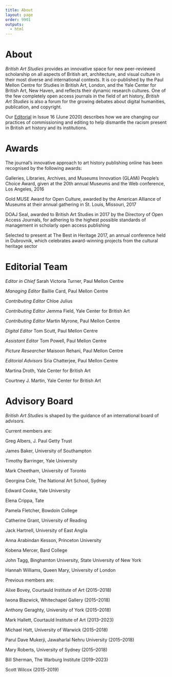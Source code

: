 ```yaml
---
title: About
layout: page
order: 9901
outputs:
  - html
---
```


# About 

_British Art Studies_ provides an innovative space for new peer-reviewed scholarship on all aspects of British art, architecture, and visual culture in their most diverse and international contexts. It is co-published by the Paul Mellon Centre for Studies in British Art, London, and the Yale Center for British Art, New Haven, and reflects their dynamic research cultures. One of the few completely open access journals in the field of art history, _British Art Studies_ is also a forum for the growing debates about digital humanities, publication, and copyright.

Our [Editorial](http://britishartstudies.ac.uk/issues/issue-index/issue-16/editorial-574) in Issue 16 (June 2020) describes how we are changing our practices of commissioning and editing to help dismantle the racism present in British art history and its institutions.

# Awards

The journal’s innovative approach to art history publishing online has been recognised by the following awards:

Galleries, Libraries, Archives, and Museums Innovation (GLAMi) People’s Choice Award, given at the 20th annual Museums and the Web conference, Los Angeles, 2016

Gold MUSE Award for Open Culture, awarded by the American Alliance of Museums at their annual gathering in St. Louis, Missouri, 2017

DOAJ Seal, awarded to British Art Studies in 2017 by the Directory of Open Access Journals, for adhering to the highest possible standards of management in scholarly open access publishing

Selected to present at The Best in Heritage 2017, an annual conference held in Dubrovnik, which celebrates award-winning projects from the cultural heritage sector

# Editorial Team

*Editor in Chief*
Sarah Victoria Turner, Paul Mellon Centre

*Managing Editor*
Baillie Card, Paul Mellon Centre

*Contributing Editor*
Chloe Julius

*Contributing Editor*
Jemma Field, Yale Center for British Art

*Contributing Editor*
Martin Myrone, Paul Mellon Centre

*Digital Editor*
Tom Scutt, Paul Mellon Centre

*Assistant Editor*
Tom Powell, Paul Mellon Centre

*Picture Researcher*
Maisoon Rehani, Paul Mellon Centre

*Editorial Advisors*
Sria Chatterjee, Paul Mellon Centre

Martina Droth, Yale Center for British Art

Courtney J. Martin, Yale Center for British Art

# Advisory Board

_British Art Studies_ is shaped by the guidance of an international board of advisors.

Current members are:

Greg Albers, J. Paul Getty Trust

James Baker, University of Southampton

Timothy Barringer, Yale University

Mark Cheetham, University of Toronto

Georgina Cole, The National Art School, Sydney

Edward Cooke, Yale University

Elena Crippa, Tate

Pamela Fletcher, Bowdoin College

Catherine Grant, University of Reading

Jack Hartnell, University of East Anglia

Anna Arabindan Kesson, Princeton University

Kobena Mercer, Bard College

John Tagg, Binghamton University, State University of New York

Hannah Williams, Queen Mary, University of London

Previous members are:

Alixe Bovey, Courtauld Institute of Art (2015–2018)

Iwona Blazwick, Whitechapel Gallery (2015–2018)

Anthony Geraghty, University of York (2015–2018)

Mark Hallett, Courtauld Institute of Art (2013–2023)

Michael Hatt, University of Warwick (2015–2018)

Parul Dave Mukerji, Jawaharlal Nehru University (2015–2018)

Mary Roberts, University of Sydney (2015–2018)

Bill Sherman, The Warburg Institute (2019–2023)

Scott Wilcox (2015–2019)